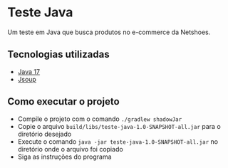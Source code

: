 # Teste Java

Um teste em Java que busca produtos no e-commerce da Netshoes.

## Tecnologias utilizadas
- [Java 17](https://openjdk.java.net/)
- [Jsoup](https://jsoup.org/)

## Como executar o projeto

- Compile o projeto com o comando `./gradlew shadowJar`
- Copie o arquivo `build/libs/teste-java-1.0-SNAPSHOT-all.jar` para o diretório desejado
- Execute o comando `java -jar teste-java-1.0-SNAPSHOT-all.jar` no diretório onde o arquivo foi copiado
- Siga as instruções do programa
